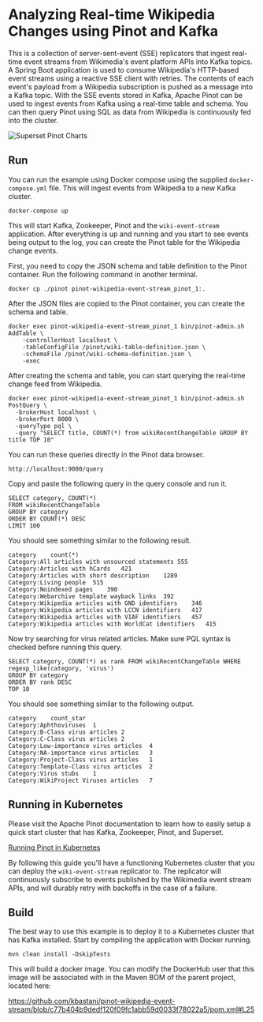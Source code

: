 # Analyzing Real-time Wikipedia Changes using Pinot and Kafka

This is a collection of server-sent-event (SSE) replicators that ingest real-time event streams from Wikimedia's event platform APIs into Kafka topics. A Spring Boot application is used to consume Wikipedia's HTTP-based event streams using a reactive SSE client with retries. The contents of each event's payload from a Wikipedia subscription is pushed as a message into a Kafka topic. With the SSE events stored in Kafka, Apache Pinot can be used to ingest events from Kafka using a real-time table and schema. You can then query Pinot using SQL as data from Wikipedia is continuously fed into the cluster.

![Superset Pinot Charts](https://i.imgur.com/py4mllo.png)

## Run

You can run the example using Docker compose using the supplied `docker-compose.yml` file. This will ingest events from Wikipedia to a new Kafka cluster.

    docker-compose up

This will start Kafka, Zookeeper, Pinot and the `wiki-event-stream` application. After everything is up and running and you start to see events being output to the log, you can create the Pinot table for the Wikipedia change events.

First, you need to copy the JSON schema and table definition to the Pinot container. Run the following command in another terminal.

    docker cp ./pinot pinot-wikipedia-event-stream_pinot_1:.

After the JSON files are copied to the Pinot container, you can create the schema and table.

    docker exec pinot-wikipedia-event-stream_pinot_1 bin/pinot-admin.sh AddTable \ 
        -controllerHost localhost \
        -tableConfigFile /pinot/wiki-table-definition.json \
        -schemaFile /pinot/wiki-schema-definition.json \
        -exec

After creating the schema and table, you can start querying the real-time change feed from Wikipedia.

    docker exec pinot-wikipedia-event-stream_pinot_1 bin/pinot-admin.sh PostQuery \
      -brokerHost localhost \
      -brokerPort 8000 \
      -queryType pql \
      -query "SELECT title, COUNT(*) from wikiRecentChangeTable GROUP BY title TOP 10"

You can run these queries directly in the Pinot data browser.

    http://localhost:9000/query

Copy and paste the following query in the query console and run it.

    SELECT category, COUNT(*)
    FROM wikiRecentChangeTable
    GROUP BY category
    ORDER BY COUNT(*) DESC
    LIMIT 100
   
You should see something similar to the following result.

    category	count(*)
    Category:All articles with unsourced statements	555
    Category:Articles with hCards	421
    Category:Articles with short description	1289
    Category:Living people	515
    Category:Noindexed pages	390
    Category:Webarchive template wayback links	392
    Category:Wikipedia articles with GND identifiers	346
    Category:Wikipedia articles with LCCN identifiers	417
    Category:Wikipedia articles with VIAF identifiers	457
    Category:Wikipedia articles with WorldCat identifiers	415

Now try searching for virus related articles. Make sure PQL syntax is checked before running this query.

    SELECT category, COUNT(*) as rank FROM wikiRecentChangeTable WHERE regexp_like(category, 'virus')
    GROUP BY category
    ORDER BY rank DESC
    TOP 10

You should see something similar to the following output.

    category	count_star
    Category:Aphthoviruses	1
    Category:B-Class virus articles	2
    Category:C-Class virus articles	2
    Category:Low-importance virus articles	4
    Category:NA-importance virus articles	3
    Category:Project-Class virus articles	1
    Category:Template-Class virus articles	2
    Category:Virus stubs	1
    Category:WikiProject Viruses articles	7

## Running in Kubernetes

Please visit the Apache Pinot documentation to learn how to easily setup a quick start cluster that has Kafka, Zookeeper, Pinot, and Superset.

[Running Pinot in Kubernetes](https://docs.pinot.apache.org/getting-started/kubernetes-quickstart)

By following this guide you'll have a functioning Kubernetes cluster that you can deploy the `wiki-event-stream` replicator to. The replicator will continuously subscribe to events published by the Wikimedia event stream APIs, and will durably retry with backoffs in the case of a failure.

## Build

The best way to use this example is to deploy it to a Kubernetes cluster that has Kafka installed. Start by compiling the application with Docker running.

    mvn clean install -DskipTests

This will build a docker image. You can modify the DockerHub user that this image will be associated with in the Maven BOM of the parent project, located here:

https://github.com/kbastani/pinot-wikipedia-event-stream/blob/c77b404b9dedf120f09fc1abb59d0033f78022a5/pom.xml#L25
